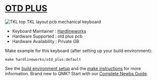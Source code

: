 # [OTD PLUS](https://github.com/gadzkun/Hardlineworks/tree/master/otd%20plus)
![TKL top](https://user-images.githubusercontent.com/67696967/87272049-54679300-c4ff-11ea-8f5a-4f7c2825b85c.png)
TKL layout pcb mechanical keyboard

* Keyboard Maintainer   : [Hardlineworks](https://github.com/gadzkun/Hardlineworks)
* Hardware Supported    : otd plus pcb
* Hardware Availability : Private GB

Make example for this keyboard (after setting up your build environment):

    make hardlineworks/otd_plus:default

See the [build environment setup](https://docs.qmk.fm/#/getting_started_build_tools) and the [make instructions](https://docs.qmk.fm/#/getting_started_make_guide) for more information. Brand new to QMK? Start with our [Complete Newbs Guide](https://docs.qmk.fm/#/newbs).

